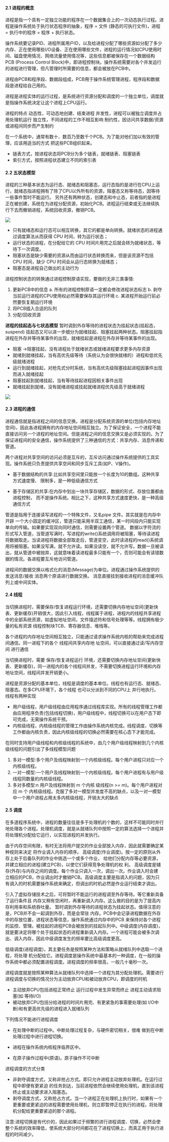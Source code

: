 #### 2.1 进程的概念

进程是指一个具有一定独立功能的程序在一个数据集合上的一次动态执行过程。进程是操作系统处于执行状态程序的抽象，程序 = 文件 (静态的可执行文件)，进程 = 执行中的程序 = 程序 + 执行状态。

操作系统要记录PID、进程所属用户ID，以及给进程分配了哪些资源如分配了多少内存、正在使用哪些I/O设备、正在使用哪些文件，进程的运行情况如CPU使用时间、磁盘使用情况、网络流量使用情况等，这些信息都被保存在一个数据结构PCB (Process Control Block)中，即进程控制块。操作系统需要对各个并发运行的进程进行管理，但凡管理时所需要的信息，都会被放在PCB中。

进程由PCB和程序段、数据段组成，PCB用于操作系统管理进程，程序段和数据段是进程给自己用的。

进程是进程实体的运行过程，是系统进行资源分配和调度的一个独立单位，调度就是指操作系统决定让这个进程上CPU运行。

进程的特点
动态性，可动态地创建、结束进程
并发性，进程可以被独立调度并占用处理机运行
独立性，不同进程的工作不相互影响
制约性，因访问共享数据/资源或进程间同步而产生制约

在一个系统中，通常有数十、数百乃至数千个PCB。为了能对他们加以有效的管理，应该用适当的方式 把这些PCB组织起来。
- 链表方式，按进程状态将PCB分为多个链表，就绪链表、阻塞链表
- 索引方式，按照进程状态建立不同的索引表
#### 2.2  五状态模型
进程的三种基本状态为运行态、就绪态和阻塞态，运行态指的是进行在CPU上运行，就绪态指进程拥有了除了CPU以外所有的资源，阻塞态又称等待态，因等待一些事件暂时不能运行。
另外还有两种状态，创建态和中止态，前者指的是进程正在被创建，系统在为进程分配资源，初始化PCB。进程运行结束或无法继续执行下去而撤销进程，系统回收资源，撤销PCB。

![](IMG/三状态.png)
- 只有就绪态和运行态可以相互转换，其它的都是单向转换。就绪状态的进程通过调度算法从而获得 CPU 时间，转为运行状态；
- 运行状态的进程，在分配给它的 CPU 时间片用完之后就会转为就绪状态，等待下一次调度。
- 阻塞状态是缺少需要的资源从而由运行状态转换而来，但是该资源不包括 CPU 时间，缺少 CPU 时间会从运行态转换为就绪态；
- 阻塞态是进程自己做出的主动行为

进程控制状态的转换通过进程控制原语实现，要做的无非三类事情: 
1. 更新PCB中的信息
	a. 所有的进程控制原语一定都会修改进程状态标志
	b. 剥夺当前运行进程的CPU使用权必然需要保存其运行环境 
	c. 某进程开始运行前必然要恢复期运行环境
2. 将PCB插入合适的队列 
3. 分配/回收资源

**进程的挂起态与七状态模型**
暂时调到外存等待的进程状态为挂起状态(挂起态，suspend) 挂起态又可以进一步细分为就绪挂起、阻塞挂起两种状态。阻塞挂起指进程在外存并等待某事件的出现，就绪挂起是进程在外存并等待某事件的出现。

- 阻塞 ->阻塞挂起，没有进程处于就绪状态或就绪进程要求更多内存资源
- 就绪到就绪挂起，当有高优先级等待（系统认为会很快就绪的）进程和低优先级就绪进程
- 运行到就绪挂起，对抢先式分时系统，当有高优先级阻塞挂起进程因事件出现而进入就绪挂起
- 阻塞挂起到就绪挂起，当有等待挂起进程因相关事件出现
- 就绪挂起到就绪，没有就绪进程或挂起就绪进程优先级高于就绪进程

![](Img/7状态.png)


#### 2.3 进程的通信

进程通信就是指进程之间的信息交换。进程是分配系统资源的单位(包括内存地址空间)，因此各进程拥有的内存地址空间相互独立。为了保证安全，一个进程不能直接访问另一个进程的地址空间。但是进程之间的信息交换又是必须实现的。为了保证进程间的安全通信，操作系统提供了三种通信的方式：共享内存、消息传递和管道。

两个进程对共享空间的访问必须是互斥的，互斥访问通过操作系统提供的工具实现。操作系统只负责提供共享空间和同步互斥工具(如P、V操作)。
 - 基于数据结构的共享:比如共享空间里只能放一个长度为10的数组。这种共享方式速度慢、 限制多，是一种低级通信方式

- 基于存储区的共享:在内存中划出一块共享存储区，数据的形式、存放位置都由进程控制，
  而不是操作系统。相比之下，这种共享方式速度更快，是一种高级通信方式

管道是指用于连接读写进程的一个特殊文件，又名pipe 文件。其实就是在内存中开辟 一个大小固定的缓冲区，管道只能采用半双工通信，某一时间段内只能实现单向的传输。如果要实现双向同时通信，则需要设置两个管道。
数据以字符流的形式写入管道，当管道写满时，写进程的write()系统调用将被阻塞，等待读进程将数据取走。当读进程将数据全部取走后，管道变空，此时读进程的read()系统调用将被阻塞。如果没写满，就不允许读。如果没读空，就不允许写。数据一旦被读出，就从管道中被抛弃，这就意味着读进程最多只能有一个，否则可能会有读错数据的情况。各进程要互斥地访问管道。

进程间的数据交换以格式化的消息(Message)为单位。进程通过操作系统提供的发送消息/接收
消息两个原语进行数据交换。  消息直接挂到接收进程的消息缓冲队列上或中间实体。

#### 2.4 线程

当切换进程时，需要保存/恢复进程运行环境，还需要切换内存地址空间(更新快表、更新缓存)开销很大，因此引入线程，线程属于进程，进程内的线程共享进程中的全部系统资源，如虚拟地址空间，文件描述符和信号处理等等。线程拥有极少量的私有资源 线程控制块TCB、寄存器信息、堆栈等。

各个进程的内存地址空间相互独立，只能通过请求操作系统内核的帮助来完成进程间通信。同一进程下的各个 线程间共享内存地 址空间，可以直接通过读/写内存空间 进行通信

当切换进程时，需要 保存/恢复进程运行 环境，还需要切换内存地址空间(更新快表、更新缓存)，同一进程内的各个线程间并发，不需要切换进程运行环境和内存地址空间，线程间并发开销更小。

进程是资源分配的基本单位，线程是调度的基本单位。线程也有运行态、就绪态、阻塞态。在多CPU环境下，各个线程 也可以分派到不同的CPU上 并行地执行。
线程有两种实现
- 用户级线程，用户级线程由应用程序通过线程库实现。所有的线程管理工作都由应用程序负责(包括线程切换)，用户级线程中，线程切换可以在用户态下即可完成，无需操作系统干预。
- 内核级线程，内核级线程的管理工作由操作系统内核完成。线程调度、切换等工作都由内核负责，因此内核级线程的切换必然需要在核心态下才能完成。

在同时支持用户级线程和内核级线程的系统中，由几个用户级线程映射到几个内核级线程的问题引出了多线程模型问题
1. 多对一模型:多个用户及线程映射到一个内核级线程。每个用户进程只对应一个内核级线程。
2. 一对一模型:一个用户及线程映射到一个内核级线程。每个用户进程有与用户级线程同数量的内核级线程。
3. 多对多模型:n 用户及线程映射到 m 个内核 级线程(n >= m)。每个用户进程对应 m 个 内核级线程。克服了多对一模型并发度不高的缺点，以及一对一模型中一个用户进程占用太多内核级线程，开销太大的缺点

#### 2.5 调度
在多道程序系统中，进程的数量往往是多于处理机的个数的，这样不可能同时并行地处理各个进程。处理机调度，就是从就绪队列中按照一定的算法选择一个进程并将处理机分配给它运行，以实现进程的并发执行。

由于内存空间有限，有时无法将用户提交的作业全部放入内存，因此就需要确定某种规则来决定 将作业调入内存的顺序。 高级调度(作业调度)。按一定的原则从外存上处于后备队列的作业中挑选一个或多个作业， 给他们分配内存等必要资源，并建立相应的进程(建立PCB)，以使它们获得竞争处理机的权 利。 高级调度是辅存(外存)与内存之间的调度。每个作业只调入一次，调出一次。作业调入时会建 立相应的PCB，作业调出时才撤销PCB。高级调度主要是指调入的问题，因为只有调入的时机需要操作系统来确定，但调出的时机必然是作业运行结束才调出。

引入了虚拟存储技术之后，可将暂时不能运行的进程调至外存等待。等它重新具备了运行条件且 内存又稍有空闲时，再重新调入内存。这么做的目的是为了提高内存利用率和系统吞吐量。 暂时调到外存等待的进程状态为挂起状态。值得注意的是，PCB并不会一起调到外存，而是会常驻 内存。PCB中会记录进程数据在外存中的存放位置，进程状态等信息，操作系统通过内存中的PCB 来保持对各个进程的监控、管理。被挂起的进程PCB会被放到的挂起队列中。中级调度(内存调度)，就是要决定将哪个处于挂起状态的进程重新调入内存。一个进程可能会被多次调出、调入内存，因此中级调度发生的频率要比高级调度更高。

低级调度(进程调度)，其主要任务是按照某种方法和策略从就绪队列中选取一个进程，将处理
机分配给它。进程调度是操作系统中最基本的一种调度，在一般的操作系统中都必须配置进程调度。进程调度的频率很高，一般几十毫秒一次。


进程调度就是按照某种算法从就绪队列中选择一个进程为其分配处理机。需要进行进程调度与切换的情况分为主动放弃CPU和被动放弃CPU，即调度的时机

- 主动放弃CPU包括进程正常终止 运行过程中发生异常而终止 进程主动请求阻塞(如 等待I/O)
- 被动放弃CPU包括分给进程的时间片用完、有更紧急的事需要处理(如 I/O中断)和有更高优先级的进程进入就绪队列

下列情况不能进行进程调度

- 在处理中断的过程中。中断处理过程复杂，与硬件密切相关，很难 做到在中断处理过程中进行进程切换。

- 进程在操作系统内核程序临界区中。
- 在原子操作过程中(原语)。原子操作不可中断

进程调度的方式分类

- 非剥夺调度方式，又称非抢占方式。即只允许进程主动放弃处理机。在运行过程中即便有更紧迫 的任务到达，当前进程依然会继续使用处理机，直到该进程终止或主动要求进入阻塞态。
- 剥夺调度方式，又称抢占方式。当一个进程正在处理机上执行时，如果有一个更重要或更紧迫的进程需要使用处理机，则立即暂停正在执行的进程，将处理机分配给更重要紧迫的那个进程。

注意:进程切换是有代价的，因此如果过于频繁的进行进程调度、切换，必然会使整个系统的效率降低，使系统大部分时间都花在了进程切换上，而真正用于执行进程的时间减少。
